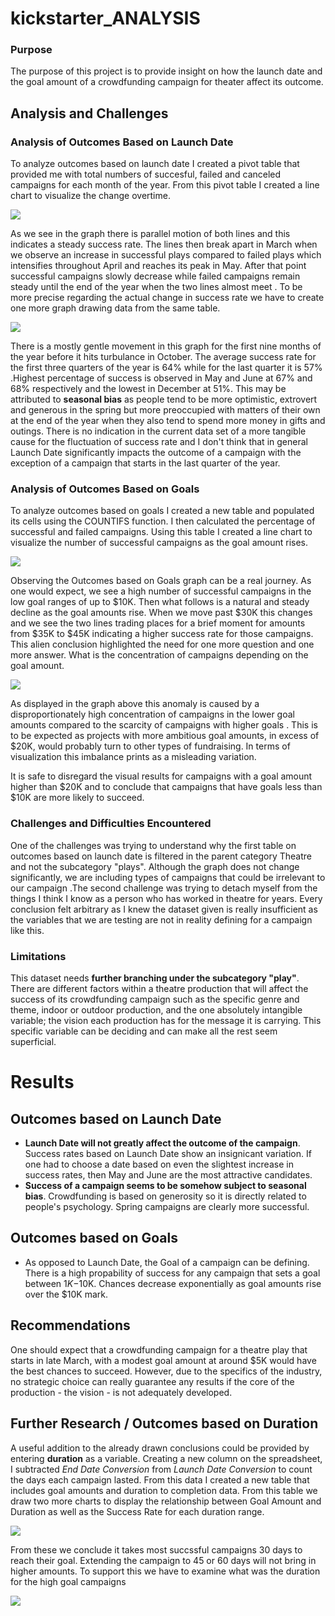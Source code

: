 # kickstarter_ANALYSIS


### Purpose
The purpose of this project is to provide insight on how the launch date and the goal amount of a crowdfunding campaign for theater affect its outcome.  

## **Analysis and Challenges**

### **Analysis of Outcomes Based on Launch Date**


To analyze outcomes based on launch date I created a pivot table that provided me with total numbers of succesful, failed and canceled campaigns for each month of the year. From this pivot table I created a line chart to visualize the change overtime. 

![](png/Theater_Outcomes_vs_Launch.png)

 As we see in the graph there is parallel motion of both lines and this indicates a steady success rate. The lines then break apart in March when we observe an increase in successful plays compared to failed plays which intensifies throughout April and reaches its peak in May. After that point successful campaigns slowly decrease while failed campaigns remain steady until the end of the year when the two lines almost meet . To be more precise regarding the actual change in success rate we have to create one more graph drawing data from the same table.   
  
  ![](png/suc_launch.png)
  
  There is a mostly gentle movement in this graph for the first nine months of the year before it hits turbulance in October. The average success rate for the first three quarters of the year is 64% while for the last quarter it is 57% .Highest percentage of success is observed in May and June at 67% and 68% respectively and the lowest in December at 51%. This may be attributed to **seasonal bias** as people tend to be more optimistic, extrovert and generous in the spring but more preoccupied with matters of their own at the end of the year when they also tend to spend more money in gifts and outings. There is no indication in the current data set of a more tangible cause for the fluctuation of success rate and I don't think that in general Launch Date significantly impacts the outcome of a campaign with the exception of a campaign that starts in the last quarter of the year. 

### **Analysis of Outcomes Based on Goals**
To analyze outcomes based on goals I created a new table and populated its cells using the COUNTIFS function. I then calculated the percentage of successful and failed campaigns. Using this table I created a line chart to visualize  the number of successful campaigns  as the goal amount rises. 

![](png/Outcomes_vs_Goals.png)

Observing the Outcomes based on Goals graph can be a real journey. As one would expect, we see a high number of successful campaigns in the low goal ranges of up to $10K. Then what follows is a natural and steady decline as the goal amounts rise. When we move past $30K this changes and we see the two lines trading places for a brief moment for amounts from $35K to $45K indicating a higher success rate for those campaigns. This alien conclusion highlighted the need for one more question and one more answer. What is the concentration of campaigns depending on the goal amount. 

![](png/density.png)

As displayed in the graph above this anomaly is caused by a disproportionately high concentration of campaigns in the lower goal amounts compared to the scarcity of campaigns with higher goals . This is to be expected as projects with more ambitious goal amounts, in excess of $20K, would probably turn to other types of fundraising. In terms of visualization this imbalance prints as a misleading variation. 

It is safe to disregard the visual results for campaigns with a goal amount higher than $20K and to conclude that campaigns that have goals less than $10K are more likely to succeed. 

### **Challenges and Difficulties Encountered**
One of the challenges was trying to understand why the first table on outcomes based on launch date is filtered in the parent category Theatre and not the subcategory "plays". Although the graph does not change significantly, we are including types of campaigns that could be irrelevant to our campaign .The second challenge was trying to detach myself from the things I think I know as a person who has worked in theatre for years. Every conclusion felt arbitrary as I knew the dataset given is really insufficient as the variables that we are testing are not in reality defining for a campaign like this. 

### **Limitations**
This dataset needs **further branching under the subcategory "play"**. There are different factors within a theatre production that will affect the success of its crowdfunding campaign such as the specific genre and theme, indoor or outdoor production, and the one absolutely intangible variable; the vision each production has for the message it is carrying. This specific variable can be deciding and can make all the rest seem superficial. 
 

# **Results**

## **Outcomes based on Launch Date**
- **Launch Date will not greatly affect the outcome of the campaign**. Success rates based on Launch Date show an insignicant variation. If one had to choose a date based on even the slightest increase in success rates, then May and June are the most attractive candidates. 
- **Success of a campaign seems to be somehow subject to seasonal bias**. Crowdfunding is based on generosity so it is directly related to people's psychology. Spring campaigns are clearly more successful.
 
 ## **Outcomes based on Goals**
 - As opposed to Launch Date, the Goal of a campaign can be defining. There is a high propability of success for any campaign that sets a goal between $1K-$10K. Chances decrease  exponentially as goal amounts rise over the $10K mark. 
 
 
 ## **Recommendations**
 
One should expect that a crowdfunding campaign for a theatre play that starts in late March, with a modest goal amount at around $5K would have the best chances to succeed. However, due to the specifics of the industry, no strategic choice can really guarantee any results if the core of the production - the vision - is not adequately developed. 


## **Further Research / Outcomes based on Duration**

A useful addition to the already drawn conclusions could be provided by entering **duration** as a variable. Creating a new column on the spreadsheet, I subtracted *End Date Conversion* from *Launch Date Conversion* to count the days each campaign lasted. From this data I created a new table that includes goal amounts and duration to completion data. From this table we draw two more charts to display the relationship between Goal Amount and Duration as well as the Success Rate for each duration range. 

![](png/goal_time.png)

From these we conclude it takes most succssful campaigns 30 days to reach their goal. Extending the campaign to 45 or 60 days will not bring in higher amounts. To support this we have to examine what was the duration for the high goal campaigns

![](png/suc_time.png)




